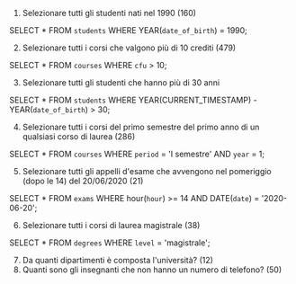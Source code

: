 1. Selezionare tutti gli studenti nati nel 1990 (160)

SELECT * FROM `students` WHERE YEAR(`date_of_birth`) = 1990;


2. Selezionare tutti i corsi che valgono più di 10 crediti (479)

SELECT * FROM `courses` WHERE `cfu` > 10;


3. Selezionare tutti gli studenti che hanno più di 30 anni

SELECT * FROM `students` WHERE YEAR(CURRENT_TIMESTAMP) - YEAR(`date_of_birth`) > 30;


4. Selezionare tutti i corsi del primo semestre del primo anno di un qualsiasi corso di laurea (286)

SELECT * FROM `courses` WHERE `period` = 'I semestre' AND `year` = 1;


5. Selezionare tutti gli appelli d'esame che avvengono nel pomeriggio (dopo le 14) del 20/06/2020 (21)

SELECT * FROM `exams` WHERE hour(`hour`) >= 14 AND DATE(`date`) = '2020-06-20';


6. Selezionare tutti i corsi di laurea magistrale (38)

SELECT * FROM `degrees` WHERE `level` = 'magistrale';


7. Da quanti dipartimenti è composta l'università? (12)
8. Quanti sono gli insegnanti che non hanno un numero di telefono? (50)